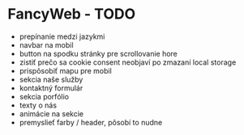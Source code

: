 # FancyWeb - TODO

- prepínanie medzi jazykmi
- navbar na mobil
- button na spodku stránky pre scrollovanie hore
- zistiť prečo sa cookie consent neobjaví po zmazaní local storage
- prispôsobiť mapu pre mobil
- sekcia naše služby
- kontaktný formulár
- sekcia porfólio
- texty o nás
- animácie na sekcie
- premyslieť farby / header, pôsobí to nudne